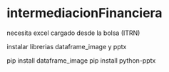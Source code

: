 # intermediacionFinanciera

necesita excel cargado desde la bolsa (ITRN)

instalar librerias dataframe_image y pptx


pip install dataframe_image
pip install python-pptx
